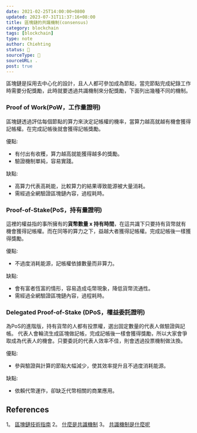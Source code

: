 ```yaml
---
date: 2021-02-25T14:00:00+0800
updated: 2023-07-31T11:37:16+08:00
title: 區塊鏈的共識機制(consensus)
category: blockchain
tags: [blockchain]
type: note
author: Chiehting
status: 🌲
sourceType: 📜️
sourceURL: .
post: true
---
```


區塊鏈是採用去中心化的設計，且人人都可參加成為節點，當完節點完成紀錄工作時需要分配獎勵，此時就要透過共識機制來分配獎勵，下面列出幾種不同的機制。

<!--more-->

### Proof of Work(PoW，工作量證明)

區塊鏈透過評估每個節點的算力來決定記帳權的機率，當算力越高就越有機會獲得記帳權。在完成記帳後就會獲得記帳獎勵。

優點:

* 有付出有收穫，算力越高就能獲得越多的獎勵。
* 驗證機制單純，容易實踐。
  
缺點:

* 高算力代表高耗能，比較算力的結果導致能源被大量消耗。
* 需經過全網驗證區塊鏈內容，過程耗時。

### Proof-of-Stake(PoS，持有量證明)

這裡的權益指的事所擁有的**貨幣數量 x 持有時間**，在這共識下只要持有貨幣就有機會獲得記帳權。而在同等的算力之下，益越大者獲得記帳權。完成記帳後一樣獲得獎勵。

優點:

* 不過度消耗能源，記帳權依據數量而非算力。
  
缺點:

* 會有富者恆富的情形，容易造成屯幣現象，降低貨幣流通性。
* 需經過全網驗證區塊鏈內容，過程耗時。

### Delegated Proof-of-Stake (DPoS，權益委託證明)

為PoS的進階版，持有貨幣的人都有投票權，選出固定數量的代表人做驗證與記帳。 代表人會輪流生成區塊做記帳，完成記帳後一樣會獲得獎勵，所以大家會爭取成為代表人的機會。只要委託的代表人效率不佳，則會透過投票機制做汰換。

優點:

* 參與驗證與計算的節點大幅減少，使其效率提升且不過度消耗能源。
  
缺點:

* 依賴代幣運作，卻缺乏代幣相關的商業應用。

## References

1。 [區塊鏈技術指南](https://poweichen。gitbook。io/blockchain-guide-zh/bitcoin/consensus)
2。 [什麼是共識機制](https://tino28082000。medium。com/eos%E7%B3%BB%E5%88%97-%E5%85%B1%E8%AD%98%E6%A9%9F%E5%88%B6-978eb6eee27b)
3。 [共識機制是什麼呢](https://medium。com/7sevencoin/%E5%85%B1%E8%AD%98%E6%A9%9F%E5%88%B6%E6%98%AF%E4%BB%80%E9%BA%BC%E5%91%A2-1d5565b80e52)
